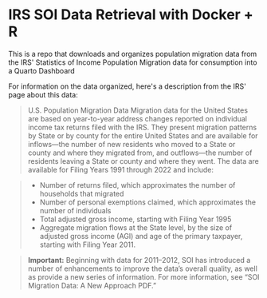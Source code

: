 # IRS SOI Data Retrieval with Docker + R

This is a repo that downloads and organizes population migration data from the IRS' Statistics of Income Population Migration data for consumption into a Quarto Dashboard

For information on the data organized, here's a description from the IRS' page about this data:

> U.S. Population Migration Data
Migration data for the United States are based on year-to-year address changes reported on individual income tax returns filed with the IRS. They present migration patterns by State or by county for the entire United States and are available for inflows—the number of new residents who moved to a State or county and where they migrated from, and outflows—the number of residents leaving a State or county and where they went. The data are available for Filing Years 1991 through 2022 and include:

> * Number of returns filed, which approximates the number of households that migrated
> * Number of personal exemptions claimed, which approximates the number of individuals
> * Total adjusted gross income, starting with Filing Year 1995
> * Aggregate migration flows at the State level, by the size of adjusted gross income (AGI) and age of the primary taxpayer, starting with Filing Year 2011.

> **Important:** Beginning with data for 2011–2012, SOI has introduced a number of enhancements to improve the data’s overall quality, as well as provide a new series of information. For more information, see “SOI Migration Data: A New Approach PDF.” 
